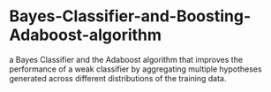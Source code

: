 # Bayes-Classifier-and-Boosting-Adaboost-algorithm
a Bayes Classifier and the Adaboost algorithm that improves the performance of a weak classifier by aggregating multiple hypotheses generated across different distributions of the training data.

